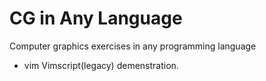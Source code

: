 # CG in Any Language

Computer graphics exercises in any programming language

* vim
  Vimscript(legacy) demenstration.
